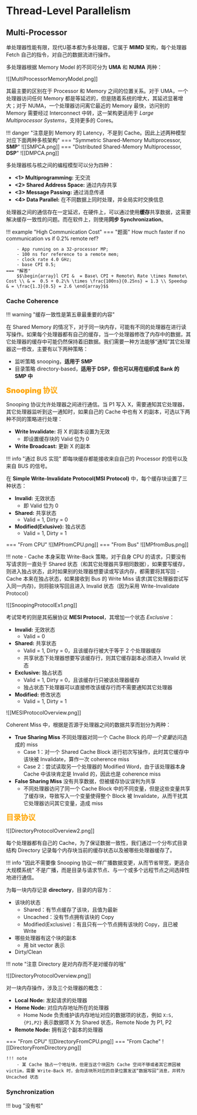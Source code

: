 
# Thread-Level Parallelism

## Multi-Processor

单处理器性能有限，现代U基本都为多处理器，它属于 **MIMD** 架构，每个处理器 Fetch 自己的指令，对自己的数据流进行操作。

多处理器根据 Memory Model 的不同可分为 **UMA** 和 **NUMA** 两种：

![[MultiProcessorMemoryModel.png]]

其最主要的区别在于 Processor 和 Memory 之间的位置关系。对于 UMA，一个处理器访问任何 Memory 都是等延迟的，但是随着系统的增大，其延迟显著增大；对于 NUMA，一个处理器访问离它最近的 Memory 最快，访问别的 Memory 需要经过 Interconnect 中转，这一架构更适用于 *Large Multiprocessor Systems*，支持更多的 Cores。

!!! danger "注意是到 Memory 的 Latency，不是到 Cache。因此上述两种模型对应下面两种多核架构"
	=== "Symmetric Shared-Memory Multiprocessor, **SMP**"
		![[SMPCA.png]]
	=== "Distributed Shared-Memory Multiprocessor, **DSP**"
		![[DMPCA.png]]

多处理器核与核之间的编程模型可以分为四种：

- **<1> Multiprogramming:** 无交流
- **<2> Shared Address Space:** 通过内存共享
- **<3> Message Passing:** 通过消息传递
- **<4> Data Parallel:** 在不同数据上同时处理，并全局实时交换信息

处理器之间的通信存在一定延迟，在硬件上，可以通过使用**缓存**共享数据，这需要解决缓存一致性的问题。而在软件上，则使用**同步 Synchronization**。

!!! example "High Communication Cost"
	=== "题面"
		How much faster if no communication vs if 0.2\% remote ref?
		
		- App running on a 32-processor MP;
		- 100 ns for reference to a remote mem;
		- clock rate 4.0 GHz;
		- base CPI 0.5;
	=== "解答"
		$$\begin{array}l CPI &  = Base\ CPI + Remote\ Rate \times Remote\ Cost \\ & =  0.5 + 0.2\% \times \frac{100ns}{0.25ns} = 1.3 \\ Speedup & = \frac{1.3}{0.5} = 2.6 \end{array}$$

### Cache Coherence

!!! warning "缓存一致性是第五章最重要的内容"

在 Shared Memory 的情况下，对于同一块内存，可能有不同的处理器在进行读写操作。如果每个处理器都有自己的缓存，当一个处理器修改了内存中的数据，其它处理器的缓存中可能仍然保持着旧数据。我们需要一种方法能够“通知”其它处理器这一修改，主要有以下两种策略：

- 监听策略 snooping，**适用于 SMP**
- 目录策略 directory-based，**适用于 DSP，但也可以用在组织成 Bank 的 SMP 中**

<font style="font-weight: 1000;font-size: 20px" color="orange">Snooping 协议</font>

Snooping 协议允许处理器之间进行通信。当 P1 写入 X，需要通知其它处理器，其它处理器监听到这一通知时，如果自己的 Cache 中也有 X 的副本，可选以下两种不同的策略进行处理：

- **Write Invalidate:** 将 X 的副本设置为无效
	- 即设置缓存块的 Valid 位为 0
- **Write Broadcast:** 更新 X 的副本

!!! info "通过 BUS 实现"
	即每块缓存都能接收来自自己的 Processor 的信号以及来自 BUS 的信号。

在 **Simple Write-Invalidate Protocol(MSI Protocol)** 中，每个缓存块设置了三种状态：

- **Invalid:** 无效状态
	- 即 Valid 位为 0
- **Shared:** 共享状态
	- Valid = 1, Dirty = 0
- **Modified(Exlusive):** 独占状态
	- Valid = 1, Dirty = 1

=== "From CPU"
	![[MPfromCPU.png]]
=== "From Bus"
	![[MPfromBus.png]]

!!! note
	- Cache 本身采取 Write-Back 策略，对于自身 CPU 的请求，只要没有写请求则一直处于 Shared 状态（和其它处理器共享相同数据），如果要写缓存，则进入独占状态，此时如果别的处理器想要读或写该内存，都需要将其写回
	- Cache 本来在独占状态，如果接收到 Bus 的 Write Miss 请求(其它处理器尝试写入同一内存)，则将脏块写回且进入 Invalid 状态（因为采用 Write-Invalidate Protocol）

![[SnoopingProtocolEx1.png]]

考试常考的则是其拓展协议 **MESI Protocol**，其增加一个状态 *Exclusive*：

- **Invalid:** 无效状态
	- Valid = 0
- **Shared:** 共享状态
	- Valid = 1, Dirty = 0，且该缓存行被大于等于 2 个处理器缓存
	- 共享状态下处理器想要写该缓存行，则其它缓存副本必须进入 Invalid 状态
- **Exclusive:** 独占状态
	- Valid = 1, Dirty = 0，且该缓存行只被该处理器缓存
	- 独占状态下处理器可以直接修改该缓存行而不需要通知其它处理器
- **Modified:** 修改状态
	- Valid = 1, Dirty = 1

![[MESIProtocolOverview.png]]

Coherent Miss 中，根据是否源于处理器之间的数据共享而划分为两种：

- **True Sharing Miss** 不同处理器对同一个 Cache Block 的*同一个变量*访问造成的 miss
	- Case 1：对一个 Shared Cache Block 进行初次写操作，此时其它缓存中该块被 Invalidate，算作一次 coherence miss
	- Case 2：尝试读取另一个处理器的 Modified Word，由于该处理器本身 Cache 中该块肯定是 Invalid 的，因此也是 coherence miss 
- **False Sharing Miss** 没有共享数据，但被缓存协议误判为共享
	- 不同处理器访问了同一个 Cache Block 中的不同变量，但是这些变量共享了缓存块，导致写入一个变量使得整个 Block 被 Invalidate，从而干扰其它处理器访问其它变量，造成 miss

<font style="font-weight: 1000;font-size: 20px" color="orange">目录协议</font>

![[DirectoryProtocolOverview2.png]]

每个处理器都有自己的 Cache，为了保证数据一致性，我们通过一个分布式目录结构 Directory 记录每个内存块当前的缓存状态以及被哪些处理器缓存了。

!!! info "因此不需要像 Snooping 协议一样广播数据变更，从而节省带宽，更适合大规模系统"
	不是广播，而是目录与请求节点、与一个或多个远程节点之间选择性地进行通信。

为每一块内存记录 **directory**，目录的内容为：

- 该块的状态
	- Shared：有节点缓存了该块，且值为最新
	- Uncached：没有节点拥有该块的 Copy
	- Modified(Exclusive)：有且只有一个节点拥有该块的 Copy，且已被 Write
- 哪些处理器有这个块的副本
	- 用 bit vector 表示
- Dirty/Clean

!!! note "注意 Directory 是对内存而不是对缓存的哦"

![[DirectoryProtocolOverview.png]]

对一块内存操作，涉及三个处理器的概念：

- **Local Node:** 发起请求的处理器
- **Home Node:** 对应内存地址所在的处理器
	- Home Node 负责维护该内存地址对应的数据项的状态，例如 `X:S, {P1,P2}` 表示数据项 X 为 Shared 状态，Remote Node 为 P1, P2
- **Remote Node:** 拥有这个副本的处理器

=== "From CPU"
	![[DirectoryFromCPU.png]]
=== "From Cache"
	![[DirectoryFromDirectory.png]]
	
	!!! note
		- 某 Cache 独占一个地址块，但是当这个块因为 Cache 空间不够或者其它原因被 victim，需要 Write-Back 时，会向该块所对应的目录位置发送“数据写回”消息，并转为 Uncached 状态

### Synchronization

!!! bug "没有啦"